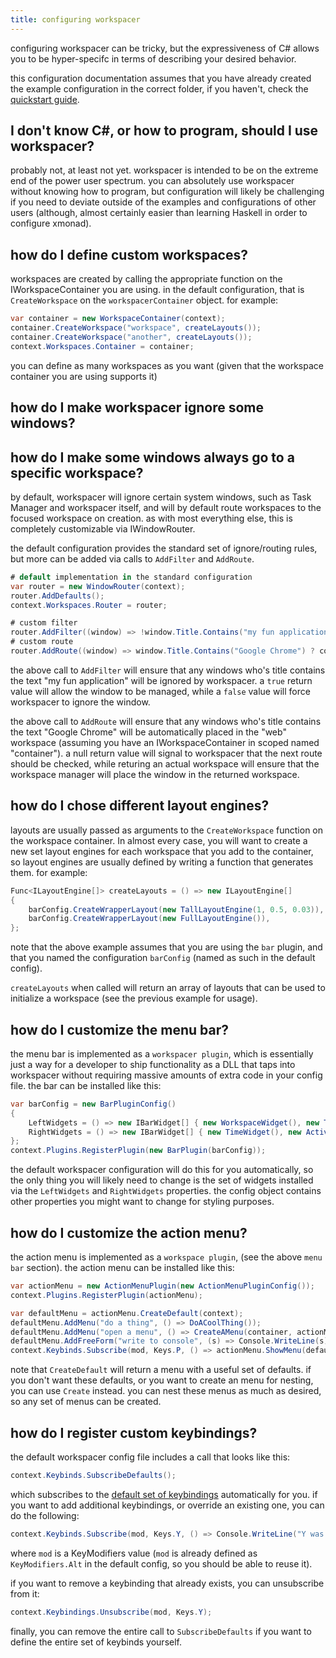 ```yaml
---
title: configuring workspacer
---
```


configuring workspacer can be tricky, but the expressiveness of C# allows you to be hyper-specifc in terms of describing your desired behavior.

this configuration documentation assumes that you have already created the example configuration in the correct folder, if you haven't, check the [quickstart guide](/quickstart).

## I don't know C#, or how to program, should I use workspacer?

probably not, at least not yet. workspacer is intended to be on the extreme end of the power user spectrum. you can absolutely use workspacer without knowing how to program, but configuration will likely be challenging if you need to deviate outside of the examples and configurations of other users (although, almost certainly easier than learning Haskell in order to configure xmonad).

## how do I define custom workspaces?

workspaces are created by calling the appropriate function on the IWorkspaceContainer you are using. in the default configuration, that is `CreateWorkspace` on the `workspacerContainer` object. for example:

```csharp
var container = new WorkspaceContainer(context);
container.CreateWorkspace("workspace", createLayouts());
container.CreateWorkspace("another", createLayouts());
context.Workspaces.Container = container;
```

you can define as many workspaces as you want (given that the workspace container you are using supports it)

## how do I make workspacer ignore some windows?
## how do I make some windows always go to a specific workspace?

by default, workspacer will ignore certain system windows, such as Task Manager and workspacer itself, and will by default route workspaces to the focused workspace on creation. as with most everything else, this is completely customizable via IWindowRouter.

the default configuration provides the standard set of ignore/routing rules, but more can be added via calls to `AddFilter` and `AddRoute`.

```csharp
# default implementation in the standard configuration
var router = new WindowRouter(context);
router.AddDefaults();
context.Workspaces.Router = router;

# custom filter
router.AddFilter((window) => !window.Title.Contains("my fun application"));
# custom route
router.AddRoute((window) => window.Title.Contains("Google Chrome") ? container["web"] : null));
```

the above call to `AddFilter` will ensure that any windows who's title contains the text "my fun application" will be ignored by workspacer. a `true` return value will allow the window to be managed, while a `false` value will force workspacer to ignore the window. 

the above call to `AddRoute` will ensure that any windows who's title contains the text "Google Chrome" will be automatically placed in the "web" workspace (assuming you have an IWorkspaceContainer in scoped named "container"). a null return value will signal to workspacer that the next route should be checked, while returing an actual workspace will ensure that the workspace manager will place the window in the returned workspace.

## how do I chose different layout engines? 

layouts are usually passed as arguments to the `CreateWorkspace` function on the workspace container. In almost every case, you will want to create a new set layout engines for each workspace that you add to the container, so layout engines are usually defined by writing a function that generates them. for example:

```csharp
Func<ILayoutEngine[]> createLayouts = () => new ILayoutEngine[]
{
    barConfig.CreateWrapperLayout(new TallLayoutEngine(1, 0.5, 0.03)),
    barConfig.CreateWrapperLayout(new FullLayoutEngine()),
};
```

note that the above example assumes that you are using the `bar` plugin, and that you named the configuration `barConfig` (named as such in the default config).

`createLayouts` when called will return an array of layouts that can be used to initialize a workspace (see the previous example for usage).

## how do I customize the menu bar?

the menu bar is implemented as a `workspacer plugin`, which is essentially just a way for a developer to ship functionality as a DLL that taps into workspacer without requiring massive amounts of extra code in your config file. the bar can be installed like this:

```csharp
var barConfig = new BarPluginConfig()
{
    LeftWidgets = () => new IBarWidget[] { new WorkspaceWidget(), new TextWidget(": "), new TitleWidget() },
    RightWidgets = () => new IBarWidget[] { new TimeWidget(), new ActiveLayoutWidget() },
};
context.Plugins.RegisterPlugin(new BarPlugin(barConfig));
```

the default workspacer configuration will do this for you automatically, so the only thing you will likely need to change is the set of widgets installed via the `LeftWidgets` and `RightWidgets` properties. the config object contains other properties you might want to change for styling purposes.

## how do I customize the action menu?

the action menu is implemented as a `workspace plugin`, (see the above `menu bar` section). the action menu can be installed like this:

```csharp
var actionMenu = new ActionMenuPlugin(new ActionMenuPluginConfig());
context.Plugins.RegisterPlugin(actionMenu);

var defaultMenu = actionMenu.CreateDefault(context);
defaultMenu.AddMenu("do a thing", () => DoACoolThing());
defaultMenu.AddMenu("open a menu", () => CreateAMenu(container, actionMenu));
defaultMenu.AddFreeForm("write to console", (s) => Console.WriteLine(s));
context.Keybinds.Subscribe(mod, Keys.P, () => actionMenu.ShowMenu(defaultMenu.Get()));
```

note that `CreateDefault` will return a menu with a useful set of defaults. if you don't want these defaults, or you want to create an menu for nesting, you can use `Create` instead. you can nest these menus as much as desired, so any set of menus can be created.

## how do I register custom keybindings?

the default workspacer config file includes a call that looks like this:

```csharp
context.Keybinds.SubscribeDefaults();
```

which subscribes to the [default set of keybindings](/keybindings) automatically for you. if you want to add additional keybindings, or override an existing one, you can do the following:

```csharp
context.Keybinds.Subscribe(mod, Keys.Y, () => Console.WriteLine("Y was pressed"))
```

where `mod` is a KeyModifiers value (`mod` is already defined as `KeyModifiers.Alt` in the default config, so you should be able to reuse it).

if you want to remove a keybinding that already exists, you can unsubscribe from it:

```csharp
context.Keybindings.Unsubscribe(mod, Keys.Y);
```

finally, you can remove the entire call to `SubscribeDefaults` if you want to define the entire set of keybinds yourself.
